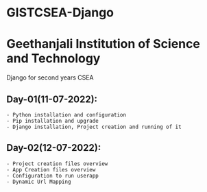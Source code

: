 # GISTCSEA-Django
# Geethanjali Institution of Science and Technology
Django for second years CSEA

## Day-01(11-07-2022):
    - Python installation and configuration
    - Pip installation and upgrade
    - Django installation, Project creation and running of it

## Day-02(12-07-2022):
    - Project creation files overview
    - App Creation files overview
    - Configuration to run userapp
    - Dynamic Url Mapping
